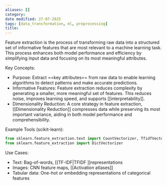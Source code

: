 ```yaml
---
aliases: []
category:
date modified: 27-07-2025
tags: [data_transformation, ml, preprocessing]
title: 
---
```

Feature extraction is the process of transforming raw data into a structured set of informative features that are most relevant to a machine learning task. This process enhances both model performance and efficiency by simplifying input data and focusing on its most meaningful attributes.

Key Concepts:
- Purpose: Extract ==key attributes== from raw data to enable learning algorithms to detect patterns and make accurate predictions.
- Informative Features: Feature extraction reduces complexity by generating a smaller, more meaningful set of features. This reduces noise, improves learning speed, and supports [[interpretability]].
- Dimensionality Reduction: A core strategy in feature extraction, [[Dimensionality Reduction]] compresses data while preserving its most important variance, aiding in both model performance and comprehensibility.

Example Tools (scikit-learn):
```python
from sklearn.feature_extraction.text import CountVectorizer, TfidfVectorizer
from sklearn.feature_extraction import DictVectorizer
```

Use Cases:
- Text: Bag-of-words, [[TF-IDF|TFIDF ]]representations
- Images: CNN feature maps, [[Activation atlases]]
- Tabular data: One-hot or embedding representations of categorical features